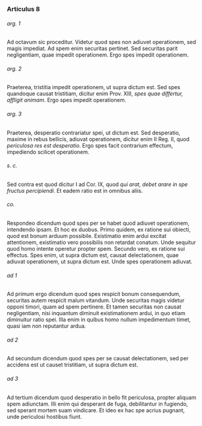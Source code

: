 ### Articulus 8

###### arg. 1
Ad octavum sic proceditur. Videtur quod spes non adiuvet operationem, sed magis impediat. Ad spem enim securitas pertinet. Sed securitas parit negligentiam, quae impedit operationem. Ergo spes impedit operationem.

###### arg. 2
Praeterea, tristitia impedit operationem, ut supra dictum est. Sed spes quandoque causat tristitiam, dicitur enim Prov. XIII, *spes quae differtur, affligit animam*. Ergo spes impedit operationem.

###### arg. 3
Praeterea, desperatio contrariatur spei, ut dictum est. Sed desperatio, maxime in rebus bellicis, adiuvat operationem, dicitur enim II Reg. II, quod *periculosa res est desperatio*. Ergo spes facit contrarium effectum, impediendo scilicet operationem.

###### s. c.
Sed contra est quod dicitur I ad Cor. IX, quod *qui arat, debet arare in spe fructus percipiendi*. Et eadem ratio est in omnibus aliis.

###### co.
Respondeo dicendum quod spes per se habet quod adiuvet operationem, intendendo ipsam. Et hoc ex duobus. Primo quidem, ex ratione sui obiecti, quod est bonum arduum possibile. Existimatio enim ardui excitat attentionem, existimatio vero possibilis non retardat conatum. Unde sequitur quod homo intente operetur propter spem. Secundo vero, ex ratione sui effectus. Spes enim, ut supra dictum est, causat delectationem, quae adiuvat operationem, ut supra dictum est. Unde spes operationem adiuvat.

###### ad 1
Ad primum ergo dicendum quod spes respicit bonum consequendum, securitas autem respicit malum vitandum. Unde securitas magis videtur opponi timori, quam ad spem pertinere. Et tamen securitas non causat negligentiam, nisi inquantum diminuit existimationem ardui, in quo etiam diminuitur ratio spei. Illa enim in quibus homo nullum impedimentum timet, quasi iam non reputantur ardua.

###### ad 2
Ad secundum dicendum quod spes per se causat delectationem, sed per accidens est ut causet tristitiam, ut supra dictum est.

###### ad 3
Ad tertium dicendum quod desperatio in bello fit periculosa, propter aliquam spem adiunctam. Illi enim qui desperant de fuga, debilitantur in fugiendo, sed sperant mortem suam vindicare. Et ideo ex hac spe acrius pugnant, unde periculosi hostibus fiunt.

